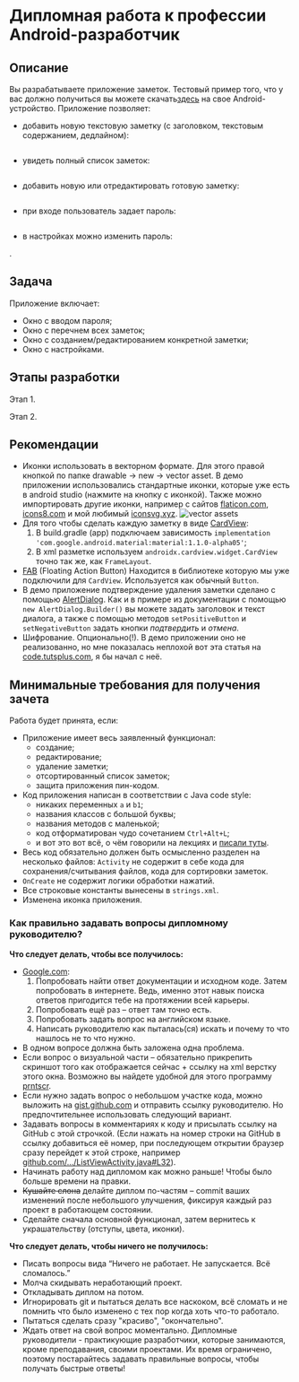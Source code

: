 # Дипломная работа к профессии Android-разработчик

## Описание

Вы разрабатываете приложение заметок. Тестовый пример того, что у вас должно получиться вы можете скачать[здесь](https://play.google.com/apps/testing/ru.netology.notes) на свое Android-устройство.
Приложение позволяет:
* добавить новую текстовую заметку (с заголовком, текстовым содержанием, дедлайном):

<img src="images/note.jpg" alt="">

* увидеть полный список заметок:

<img src="images/all-notes.jpg" alt="">

* добавить новую или отредактировать готовую заметку:

<img src="images/new-note.jpg" alt="">

* при входе пользователь задает пароль:

<img src="images/enter-pin.jpg" alt="">

* в настройках можно изменить пароль:

<img src="images/settings.jpg" alt="">.

## Задача

Приложение включает: 
* Окно с вводом пароля;
* Окно с перечнем всех заметок;
* Окно с созданием/редактированием конкретной заметки;
* Окно с настройками.


## Этапы разработки

Этап 1.

Этап 2.

## Рекомендации

* Иконки использовать в векторном формате. Для этого правой кнопкой по папке drawable -> new -> vector asset. В демо приложении использовались стандартные иконки, которые уже есть в android studio (нажмите на кнопку с иконкой). Также можно импортировать другие иконки, например с сайтов [flaticon.com](https://flaticon.com), [icons8.com](https://icons8.com) и мой любимый [iconsvg.xyz](http://iconsvg.xyz). ![vector assets](images/vector_assets.png)
* Для того чтобы сделать каждую заметку в виде [CardView](https://material.io/design/components/cards.html):
    1. В build.gradle (app) подключаем зависимость `implementation 'com.google.android.material:material:1.1.0-alpha05'`;
    2. В xml разметке используем `androidx.cardview.widget.CardView` точно так же, как `FrameLayout`.
* [FAB](https://developer.android.com/guide/topics/ui/floating-action-button) (Floating Action Button) Находится в библиотеке которую мы уже подключили для `CardView`. Используется как обычный `Button`.
* В демо приложение подтверждение удаления заметки сделано с помощью [AlertDialog](https://developer.android.com/guide/topics/ui/dialogs#AlertDialog). Как и в примере из документации с помощью `new AlertDialog.Builder()` вы можете задать заголовок и текст диалога, а также с помощью методов `setPositiveButton` и `setNegativeButton` задать кнопки _подтвердить_ и _отмена_.
* Шифрование. Опционально(!). В демо приложении оно не реализованно, но мне показалась неплохой вот эта статья на [code.tutsplus.com](https://code.tutsplus.com/tutorials/storing-data-securely-on-android--cms-30558), я бы начал с неё.

## Минимальные требования для получения зачета 

Работа будет принята, если:
* Приложение имеет весь заявленный функционал: 
    * создание;
    * редактирование;
    * удаление заметки;
    * отсортированный список заметок;
    * защита приложения пин-кодом.
* Код приложения написан в соответствии с Java code style:
    * никаких переменных `a` и `b1`;
    * названия классов с большой буквы;
    * названия методов с маленькой;
    * код отформатирован чудо сочетанием `Ctrl+Alt+L`;
    * и вот это вот всё, о чём говорили на лекциях и [писали туты](https://github.com/netology-code/codestyle/tree/master/java). 
* Весь код обязательно должен быть осмысленно разделен на несколько файлов: `Activity` не содержит в себе кода для сохранения/считывания файлов, кода для сортировки заметок.
* `OnCreate` не содержит логики обработки нажатий.
* Все строковые константы вынесены в `strings.xml`.
* Изменена иконка приложения.

### Как правильно задавать вопросы дипломному руководителю?

**Что следует делать, чтобы все получилось:**

* [Google.com](https://google.com):
    1. Попробовать найти ответ документации и исходном коде. Затем попробовать в интернете. Ведь, именно этот навык поиска ответов пригодится тебе на протяжении всей карьеры. 
    2. Попробовать ещё раз – ответ там точно есть.
    3. Попробовать задать вопрос на английском языке. 
    4. Написать руководителю как пыталась(ся) искать и почему то что нашлось не то что нужно.
* В одном вопросе должна быть заложена одна проблема.
* Если вопрос о визуальной части – обязательно прикрепить скриншот того как отображается сейчас + ссылку на xml верстку этого окна. Возможно вы найдете удобной для этого программу [prntscr](https://app.prntscr.com/ru/).
* Если нужно задать вопрос о небольшом участке кода, можно выложить на [gist.github.com](https://gist.github.com/) и отправить ссылку руководителю. Но предпочтительнее использовать следующий вариант.
* Задавать вопросы в комментариях к коду и присылать ссылку на GitHub с этой строчкой. (Если нажать на номер строки на GitHub в ссылку добавиться её номер, при последующем открытии браузер сразу перейдет к этой строке, например [github.com/.../ListViewActivity.java#L32](https://github.com/netology-code/and-homeworks/blob/master/4.1.listview/4.1.1/code/app/src/main/java/ru/netology/lists/ListViewActivity.java#L32)).
* Начинать работу над дипломом как можно раньше! Чтобы было больше времени на правки. 
* ~~Кушайте слона~~ делайте диплом по-частям – commit ваших изменений после  небольшого улучшения, фиксируя каждый раз проект в работающем состоянии.
* Сделайте сначала основной функционал, затем вернитесь к украшательству (отступы, цвета, иконки).

**Что следует делать, чтобы ничего не получилось:**

* Писать вопросы вида “Ничего не работает. Не запускается. Всё сломалось.”
* Молча скидывать неработающий проект.
* Откладывать диплом на потом.
* Игнорировать git и пытаться делать все наскоком, всё сломать и не помнить что было изменено с тех пор когда хоть что-то работало.
* Пытаться сделать сразу "красиво", "окончательно".
* Ждать ответ на свой вопрос моментально. Дипломные руководители - практикующие разработчики, которые занимаются, кроме преподавания, своими проектами. Их время ограничено, поэтому постарайтесь задавать правильные вопросы, чтобы получать быстрые ответы! 
